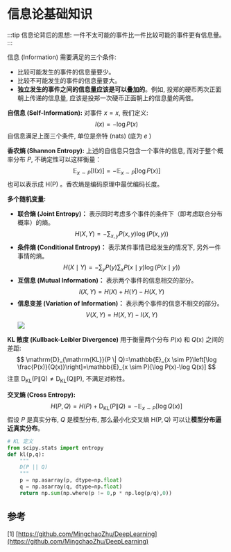 # 信息论基础知识

:::tip
信息论背后的思想: 一件不太可能的事件比一件比较可能的事件更有信息量。
:::

信息 (Information) 需要满足的三个条件:
- 比较可能发生的事件的信息量要少。
- 比较不可能发生的事件的信息量要大。
- **独立发生的事件之间的信息量应该是可以叠加的**。例如, 投郑的硬币两次正面朝上传递的信息量, 应该是投郑一次硬币正面朝上的信息量的两倍。

**自信息 (Self-Information):** 对事件 $x=x$, 我们定义:
$$
I(x)=-\log P(x)
$$
自信息满足上面三个条件, 单位是奈特 (nats) (底为 $e$ )

**香农熵 (Shannon Entropy):** 上述的自信息只包含一个事件的信息, 而对于整个概率分布 $P$, 不确定性可以这样衡量：
$$
\mathbb{E}_{x \sim P}[\mathrm{I}(x)]=-\mathbb{E}_{x \sim P}[\log P(x)]
$$
也可以表示成 $\mathrm{H}(\mathrm{P})$ 。香农熵是编码原理中最优编码长度。

**多个随机变量:**
- **联合熵 (Joint Entropy)：** 表示同时考虑多个事件的条件下（即考虑联合分布概率）的熵。
$$
H(X, Y)=-\sum_{x, y} P(x, y) \log (P(x, y))
$$
- **条件熵 (Conditional Entropy)：** 表示某件事情已经发生的情况下, 另外一件事情的熵。
$$
H(X \mid Y)=-\sum_{y} P(y) \sum_{x} P(x \mid y) \log (P(x \mid y))
$$
- **互信息 (Mutual Information)：** 表示两个事件的信息相交的部分。
$$
I(X, Y)=H(X)+H(Y)-H(X, Y)
$$
- **信息变差 (Variation of Information)：** 表示两个事件的信息不相交的部分。
$$
V(X, Y)=H(X, Y)-I(X, Y)
$$
![](https://gitee.com/coronapolvo/images/raw/master/20220226214358.png)

**KL 散度 (Kullback-Leibler Divergence)** 用于衡量两个分布 $P(\mathrm{x})$ 和 $Q(\mathrm{x})$ 之间的差距:
$$
\mathrm{D}_{\mathrm{KL}}(P \| Q)=\mathbb{E}_{x \sim P}\left[\log \frac{P(x)}{Q(x)}\right]=\mathbb{E}_{x \sim P}[\log P(x)-\log Q(x)]
$$
注意 $\mathrm{D}_{\mathrm{KL}}(\mathrm{P} \| \mathrm{Q}) \neq \mathrm{D}_{\mathrm{KL}}(\mathrm{Q} \| \mathrm{P})$, 不满足对称性。

**交叉熵 (Cross Entropy):**
$$
H(P, Q)=H(P)+\mathrm{D}_{\mathrm{KL}}(P \| Q)=-\mathbb{E}_{x \sim P}[\log Q(x)]
$$
假设 $P$ 是真实分布, $Q$ 是模型分布, 那么最小化交叉熵 $\mathrm{H}(\mathrm{P}, \mathrm{Q})$ 可以让**模型分布逼近真实分布**。

```python
# KL 定义
from scipy.stats import entropy
def kl(p,q):
	"""
	D(P || Q)
	"""
	p = np.asarray(p, dtype=np.float)
	q = np.asarray(q, dtype=np.float)
	return np.sum(np.where(p != 0,p * np.log(p/q),0))
```

## 参考
[1]  [https://github.com/MingchaoZhu/DeepLearning](https://github.com/MingchaoZhu/DeepLearning)

